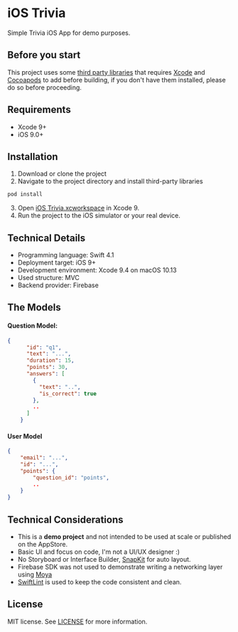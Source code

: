 # iOS Trivia
Simple Trivia iOS App for demo purposes.

## Before you start
This project uses some [third party libraries](https://github.com/omaralbeik/ios-trivia/blob/master/Podfile) that requires [Xcode](https://developer.apple.com/xcode/) and [Cocoapods](https://cocoapods.org/) to add before building, if you don't have them installed, please do so before proceeding.

## Requirements
- Xcode 9+
- iOS 9.0+

## Installation
1. Download or clone the project
2. Navigate to the project directory and install third-party libraries
```bash
pod install
```
3. Open [iOS Trivia.xcworkspace](https://github.com/omaralbeik/ios-trivia/tree/master/iOS%20Trivia.xcworkspace) in Xcode 9.
4. Run the project to the iOS simulator or your real device.

## Technical Details
- Programming language: Swift 4.1
- Deployment target: iOS 9+
- Development environment: Xcode 9.4 on macOS 10.13
- Used structure: MVC
- Backend provider: Firebase

## The Models

#### Question Model:
```json
{
      "id": "q1",
      "text": "...",
      "duration": 15,
      "points": 30,
      "answers": [
        {
          "text": "..",
          "is_correct": true
        },
        ..
      ]
    }
```

#### User Model
```json
{
    "email": "...",
    "id": "...",
    "points": {
        "question_id": "points",
        ..
    }
}
```

## Technical Considerations
- This is a **demo project** and not intended to be used at scale or published on the AppStore.
- Basic UI and focus on code, I'm not a UI/UX designer :)
- No Storyboard or Interface Builder, [SnapKit](https://github.com/SnapKit/SnapKit) for auto layout.
- Firebase SDK was not used to demonstrate writing a networking layer using [Moya](https://github.com/Moya/Moya)
- [SwiftLint](https://github.com/realm/SwiftLint) is used to keep the code consistent and clean.

## License
MIT license. See [LICENSE](https://github.com/omaralbeik/ios-trivia/blob/master/LICENSE) for more information.
